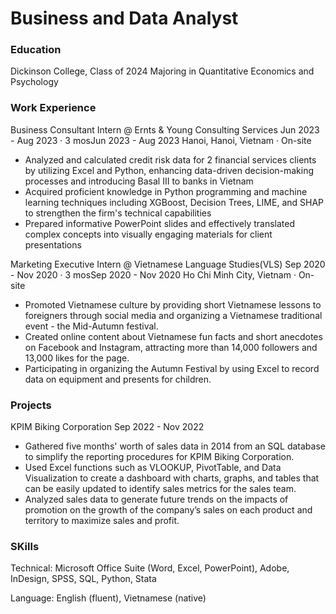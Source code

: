 # Business and Data Analyst

### Education
Dickinson College, Class of 2024
Majoring in Quantitative Economics and Psychology

### Work Experience
Business Consultant Intern @ Ernts & Young Consulting Services
Jun 2023 - Aug 2023 · 3 mosJun 2023 - Aug 2023
Hanoi, Hanoi, Vietnam · On-site
- Analyzed and calculated credit risk data for 2 financial services clients by utilizing Excel and Python, enhancing data-driven decision-making processes and introducing Basal III to banks in Vietnam
- Acquired proficient knowledge in Python programming and machine learning techniques including XGBoost, Decision Trees, LIME, and SHAP to strengthen the firm's technical capabilities
- Prepared informative PowerPoint slides and effectively translated complex concepts into visually engaging materials for client presentations

Marketing Executive Intern @ Vietnamese Language Studies(VLS)
Sep 2020 - Nov 2020 · 3 mosSep 2020 - Nov 2020 
Ho Chi Minh City, Vietnam · On-site
- Promoted Vietnamese culture by providing short Vietnamese lessons to foreigners through social media and organizing a Vietnamese traditional event - the Mid-Autumn festival.
- Created online content about Vietnamese fun facts and short anecdotes on Facebook and Instagram, attracting more than 14,000 followers and 13,000 likes for the page.
- Participating in organizing the Autumn Festival by using Excel to record data on equipment and presents for children.

### Projects
KPIM Biking Corporation
Sep 2022 - Nov 2022
- Gathered five months' worth of sales data in 2014 from an SQL database to simplify the reporting procedures for KPIM Biking Corporation.
- Used Excel functions such as VLOOKUP, PivotTable, and Data Visualization to create a dashboard with charts, graphs, and tables that can be easily updated to identify sales metrics for the sales team.
- Analyzed sales data to generate future trends on the impacts of promotion on the growth of the company’s sales on each product and territory to maximize sales and profit.

### SKills
Technical: Microsoft Office Suite (Word, Excel, PowerPoint), Adobe, InDesign, SPSS, SQL, Python, Stata

Language: English (fluent), Vietnamese (native)
